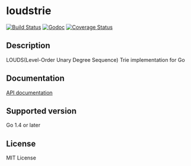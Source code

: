 loudstrie
=========

[![Build Status](https://travis-ci.org/hideo55/go-loudstrie.svg?branch=master)](https://travis-ci.org/hideo55/go-loudstrie)
[![Godoc](https://godoc.org/github.com/hideo55/go-loudstrie?status.png)](https://godoc.org/github.com/hideo55/go-loudstrie)
[![Coverage Status](https://coveralls.io/repos/hideo55/go-loudstrie/badge.svg?branch=master)](https://coveralls.io/r/hideo55/go-loudstrie?branch=master)

Description
-----------

LOUDS(Level-Order Unary Degree Sequence) Trie implementation for Go

Documentation
-------------

[API documentation](http://godoc.org/github.com/hideo55/go-loudstrie)

Supported version
-----------------

Go 1.4 or later

License
--------

MIT License
